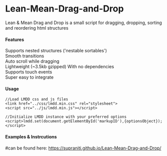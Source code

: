 # Lean-Mean-Drag-and-Drop
Lean & Mean Drag and Drop is a small script for dragging, dropping, sorting and reordering html structures  

#### Features

Supports nested structures ('nestable sortables')  
Smooth transitions  
Auto scroll while dragging  
Lightweight (~3.5kb gzipped) With no dependencies  
Supports touch events  
Super easy to integrate  

#### Usage

```
//Load LMDD css and js files
<link href="../css/lmdd.min.css" rel="stylesheet">
<script src="../js/lmdd.min.js"></script>

//Initialize LMDD instance with your preferred options
<script>lmdd.set(document.getElementById('markupID'),{optionsObject});</script>
```

#### Examples & Instrcutions

#can be found here: https://supraniti.github.io/Lean-Mean-Drag-and-Drop/

